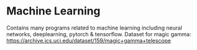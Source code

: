 # Machine Learning
Contains many programs related to machine learning including neural networks, deeplearning, pytorch & tensorflow.
Dataset for magic gamma: https://archive.ics.uci.edu/dataset/159/magic+gamma+telescope
